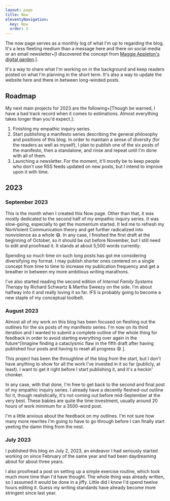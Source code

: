 ```yaml
---
layout: page
title: Now
eleventyNavigation:
  key: Now
  order: 3
---
```


The now page serves as a monthly log of what I'm up to regarding the blog. It's a less fleeting medium than a message here and there on social media or an email newsletter+[I discovered the concept from [Maggie Appleton's digital garden](https://maggieappleton.com/now).].

It's a way to share what I'm working on in the background and keep readers posted on what I'm planning in the short term. It's also a way to update the website here and there in between long-winded posts.

## Roadmap

My next main projects for 2023 are the following+[Though be warned, I have a bad track record when it comes to estimations. Almost everything takes longer than you'd expect.]:

1. Finishing my empathic inquiry series.
2. Start publishing a manifesto series describing the general philosophy and positions of this blog. In order to maintain a sense of diversity (for the readers as well as myself), I plan to publish one of the six posts of the manifesto, then a standalone, and rinse and repeat until I'm done with all of them.
3. Launching a newsletter. For the moment, it'll mostly be to keep people who don't use RSS feeds updated on new posts, but I intend to improve upon it with time.

## 2023

### September 2023

This is the month when I created this Now page. Other than that, it was mostly dedicated to the second half of my empathic inquiry series. It was slow-going, especially to get the momentum started. It led me to refresh my NonViolent Communication theory and get further radicalized into nonviolence as a whole 😅. In any case, I finished the first draft at the beginning of October, so it should be out before November, but I still need to edit and proofread it. It stands at about 5,500 words currently.

Spending so much time on such long posts has got me considering diversifying my format. I may publish shorter ones centered on a single concept from time to time to increase my publication frequency and get a breather in between my more ambitious writing marathons.

I've also started reading the second edition of _Internal Family Systems Therapy_ by Richard Schwartz & Martha Sweezy on the side. I'm about halfway into it and really loving it so far. IFS is probably going to become a new staple of my conceptual toolbelt.

### August 2023

Almost all of my work on this blog has been focused on fleshing out the outlines for the six posts of my manifesto series. I'm now on its third iteration and I wanted to submit a complete outline of the whole thing for feedback in order to avoid starting everything over again in the future^[Imagine finding a cataclysmic flaw in the fifth draft after having published four posts and having to reset all progress 😰.].

This project has been the throughline of the blog from the start, but I don't have anything to show for all the work I've invested in it so far (publicly, at least). I want to get it right before I start publishing it, and it's a heckin' chonker.

In any case, with that done, I'm free to get back to the second and final post of my empathic inquiry series. I already have a decently fleshed-out outline for it, though realistically, it's not coming out before mid-September at the very best. These babies are quite the time investment, usually around 20 hours of work minimum for a 3500-word post.

I'm a little anxious about the feedback on my outlines. I'm not sure how many more rewrites I'm going to have to go through before I can finally start yeeting the damn thing from the nest.

### July 2023

I published this blog on July 2, 2023, an endeavor I had seriously started working on since February of the same year and had been daydreaming about for about three years.

I also proofread a post on setting up a simple exercise routine, which took much more time than I'd have thought. The whole thing was already written, so I assumed it would be done in a jiffy. Little did I know I'd spend twelve hours editing it. Guess my writing standards have already become more stringent since last year.
